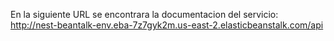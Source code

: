 En la siguiente URL se encontrara la documentacion del servicio:
http://nest-beantalk-env.eba-7z7gyk2m.us-east-2.elasticbeanstalk.com/api
